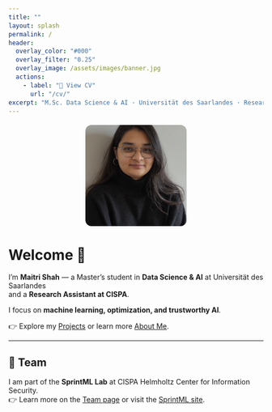 ```yaml
---
title: ""
layout: splash
permalink: /
header:
  overlay_color: "#000"
  overlay_filter: "0.25"
  overlay_image: /assets/images/banner.jpg
  actions:
    - label: "📄 View CV"
      url: "/cv/"
excerpt: "M.Sc. Data Science & AI · Universität des Saarlandes · Research Assistant at CISPA"
---
```


<img src="/assets/images/profile.jpg" alt="Maitri Shah" width="200" height="200" style="object-fit: cover; border-radius: 12px; margin: 20px auto; display: block;" />

# Welcome 👋

I’m **Maitri Shah** — a Master’s student in **Data Science & AI** at Universität des Saarlandes  
and a **Research Assistant at CISPA**.  

I focus on **machine learning, optimization, and trustworthy AI**.  

👉 Explore my [Projects](/projects/) or learn more [About Me](/about/).

---

## 🤝 Team  

I am part of the **SprintML Lab** at CISPA Helmholtz Center for Information Security.  
👉 Learn more on the [Team page](/team/) or visit the [SprintML site](https://sprintml.com/team/).
